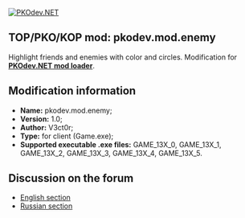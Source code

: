 [![PKOdev.NET](https://pkodev.net/uploads/monthly_2022_02/logo-background.png.d7a190633d23e60fbfdfb9340726ba82.png "PKOdev.NET")](http://pkodev.net "PKOdev.NET")
## TOP/PKO/KOP mod: pkodev.mod.enemy
Highlight friends and enemies with color and circles. Modification for **[PKOdev.NET mod loader](https://pkodev.net/topic/5757-mod-loading-system-for-server-and-client-pkodevnet-mod-loader/)**.

## Modification information

- **Name:** pkodev.mod.enemy;
- **Version:** 1.0;
- **Author:** V3ct0r;
- **Type:** for client (Game.exe);
- **Supported executable .exe files:** GAME_13X_0, GAME_13X_1, GAME_13X_2, GAME_13X_3, GAME_13X_4, GAME_13X_5.

## Discussion on the forum

- [English section](https://pkodev.net/topic/6012-highlight-friends-and-enemies-with-color/)
- [Russian section](https://pkodev.net/topic/6010-%D0%B2%D1%8B%D0%B4%D0%B5%D0%BB%D0%B5%D0%BD%D0%B8%D0%B5-%D0%B4%D1%80%D1%83%D0%B7%D0%B5%D0%B9-%D0%B8-%D0%B2%D1%80%D0%B0%D0%B3%D0%BE%D0%B2-%D1%86%D0%B2%D0%B5%D1%82%D0%BE%D0%BC/)
